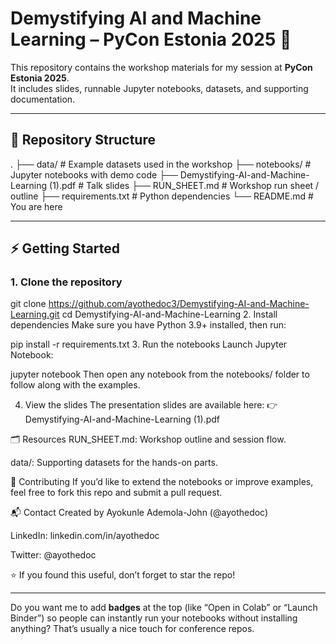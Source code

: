 # Demystifying AI and Machine Learning – PyCon Estonia 2025 🎉

This repository contains the workshop materials for my session at **PyCon Estonia 2025**.  
It includes slides, runnable Jupyter notebooks, datasets, and supporting documentation.  

---

## 📂 Repository Structure
.
├── data/ # Example datasets used in the workshop
├── notebooks/ # Jupyter notebooks with demo code
├── Demystifying-AI-and-Machine-Learning (1).pdf # Talk slides
├── RUN_SHEET.md # Workshop run sheet / outline
├── requirements.txt # Python dependencies
└── README.md # You are here

---

## ⚡ Getting Started

### 1. Clone the repository

git clone https://github.com/ayothedoc3/Demystifying-AI-and-Machine-Learning.git
cd Demystifying-AI-and-Machine-Learning
2. Install dependencies
Make sure you have Python 3.9+ installed, then run:

pip install -r requirements.txt
3. Run the notebooks
Launch Jupyter Notebook:

jupyter notebook
Then open any notebook from the notebooks/ folder to follow along with the examples.

4. View the slides
The presentation slides are available here:
👉 Demystifying-AI-and-Machine-Learning (1).pdf

🗂 Resources
RUN_SHEET.md: Workshop outline and session flow.

data/: Supporting datasets for the hands-on parts.

🤝 Contributing
If you’d like to extend the notebooks or improve examples, feel free to fork this repo and submit a pull request.

📬 Contact
Created by Ayokunle Ademola-John (@ayothedoc)

LinkedIn: linkedin.com/in/ayothedoc

Twitter: @ayothedoc

⭐ If you found this useful, don’t forget to star the repo!

---

Do you want me to add **badges** at the top (like “Open in Colab” or “Launch Binder”) so people can instantly run your notebooks without installing anything? That’s usually a nice touch for conference repos.

